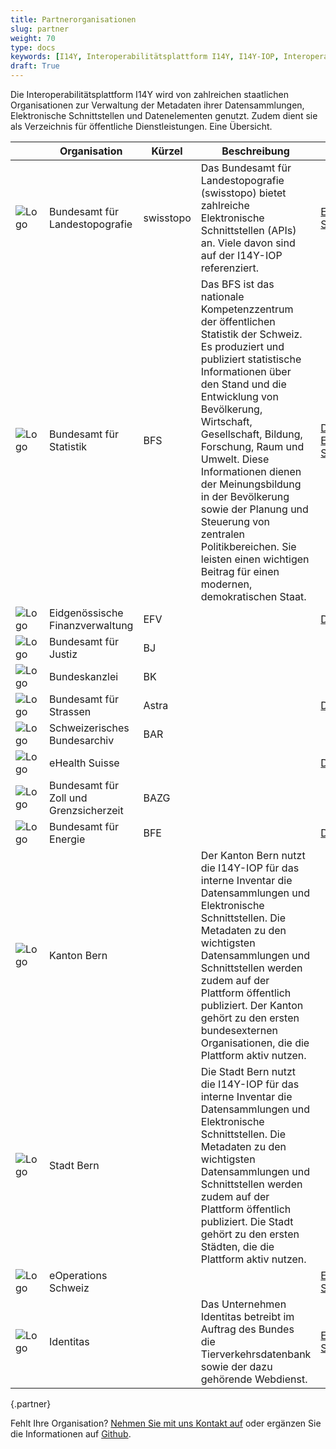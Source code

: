 ```yaml
---
title: Partnerorganisationen
slug: partner
weight: 70
type: docs
keywords: [I14Y, Interoperabilitätsplattform I14Y, I14Y-IOP, Interoperabilität, Departement, Amt, Partner, Partnerorganisation, Nutzer]
draft: True
---
```


Die Interoperabilitätsplattform I14Y wird von zahlreichen staatlichen Organisationen zur Verwaltung der Metadaten ihrer Datensammlungen, Elektronische Schnittstellen und Datenelementen genutzt. Zudem dient sie als Verzeichnis für öffentliche Dienstleistungen. Eine Übersicht. 

|  | Organisation | Kürzel | Beschreibung | Weblinks |
| --- | --- | --- | --- | --- |
| ![Logo](/handbook/img/logos/logo_ch.png) | Bundesamt für Landestopografie | swisstopo | Das Bundesamt für Landestopografie (swisstopo) bietet zahlreiche Elektronische Schnittstellen (APIs) an. Viele davon sind auf der I14Y-IOP referenziert. | [Elektronische Schnittstellen](https://www.i14y.admin.ch/de/catalog/dataservices?publisher=66cfc415-1e48-412d-8328-022e04b99095)
| ![Logo](/handbook/img/logos/logo_ch.png) | Bundesamt für Statistik | BFS | Das BFS ist das nationale Kompetenzzentrum der öffentlichen Statistik der Schweiz. Es produziert und publiziert statistische Informationen über den Stand und die Entwicklung von Bevölkerung, Wirtschaft, Gesellschaft, Bildung, Forschung, Raum und Umwelt. Diese Informationen dienen der Meinungsbildung in der Bevölkerung sowie der Planung und Steuerung von zentralen Politikbereichen. Sie leisten einen wichtigen Beitrag für einen modernen, demokratischen Staat. | [Datensammlungen](https://www.i14y.admin.ch/de/catalog/dataservices?publisher=66cfc415-1e48-412d-8328-022e04b99095) [Elektronische Schnittstellen](https://www.i14y.admin.ch/de/catalog/dataservices?publisher=a88d610b-62f9-4e45-b288-3b23ff4f1758) |
| ![Logo](/handbook/img/logos/logo_ch.png) | Eidgenössische Finanzverwaltung | EFV | | [Datensammlungen](https://www.i14y.admin.ch/de/catalog/datasets?publisher=912d1b58-71f2-4628-9764-8dcda68aa03a) |
| ![Logo](/handbook/img/logos/logo_ch.png) | Bundesamt für Justiz | BJ |  | |
| ![Logo](/handbook/img/logos/logo_ch.png) | Bundeskanzlei | BK |  | |
| ![Logo](/handbook/img/logos/logo_ch.png) | Bundesamt für Strassen | Astra | | [Datensammlungen](https://www.i14y.admin.ch/de/catalog/datasets?publisher=6846b47d-a270-4420-b41a-d9e62794aecb) |
| ![Logo](/handbook/img/logos/logo_ch.png) | Schweizerisches Bundesarchiv | BAR | |
| ![Logo](/handbook/img/logos/logo_ch.png) | eHealth Suisse |  | | [Datensammlungen](https://www.i14y.admin.ch/de/catalog/all?publisher=6fc9ea64-2a0e-44df-8c8b-5fb5528faa16) |
| ![Logo](/handbook/img/logos/logo_ch.png) | Bundesamt für Zoll und Grenzsicherzeit | BAZG |  | |
| ![Logo](/handbook/img/logos/logo_ch.png) | Bundesamt für Energie | BFE | | [Datensammlungen](https://www.i14y.admin.ch/de/catalog/datasets?publisher=71d33754-164a-4013-9e38-7da543a58155) |
| ![Logo](/handbook/img/logos/logo_be.png) | Kanton Bern | | Der Kanton Bern nutzt die I14Y-IOP für das interne Inventar die Datensammlungen und Elektronische Schnittstellen. Die Metadaten zu den wichtigsten Datensammlungen und Schnittstellen werden zudem auf der Plattform öffentlich publiziert. Der Kanton gehört zu den ersten bundesexternen Organisationen, die die Plattform aktiv nutzen. |  |
| ![Logo](/handbook/img/logos/logo_be.png) | Stadt Bern | | Die Stadt Bern nutzt die I14Y-IOP für das interne Inventar die Datensammlungen und Elektronische Schnittstellen. Die Metadaten zu den wichtigsten Datensammlungen und Schnittstellen werden zudem auf der Plattform öffentlich publiziert. Die Stadt gehört zu den ersten Städten, die die Plattform aktiv nutzen. |  |
| ![Logo](/handbook/img/logos/logo_eoperations.png) | eOperations Schweiz | | | [Elektronische Schnittstellen](https://www.i14y.admin.ch/de/catalog/all?publisher=7913772d-b872-44d3-8c03-78a5e29aa613) |
| ![Logo](/handbook/img/logos/logo_identitas.png) | Identitas | | Das Unternehmen Identitas betreibt im Auftrag des Bundes die Tierverkehrsdatenbank sowie der dazu gehörende Webdienst. | [Elektronische Schnittstelle](https://www.i14y.admin.ch/de/catalog/all?publisher=79e7a3ac-d379-4cb0-b959-2cc0d4cc838f) |
{.partner}

Fehlt Ihre Organisation? [Nehmen Sie mit uns Kontakt auf](mailto:i14y@bfs.admin.ch) oder ergänzen Sie die Informationen auf [Github](https://github.com/I14Y-ch/handbook).  